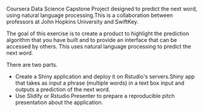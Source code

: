 Coursera Data Science Capstone Project designed to predict the next word, using natural language processing.This is a collaboration between professors at John Hopkins University and SwiftKey.

The goal of this exercise is to create a product to highlight the prediction algorithm that you have built and to provide an interface that can be accessed by others. 
This uses natural language processing to predict the next word.

There are two parts.
- Create a Shiny application and deploy it on Rstudio's servers.Shiny app that takes as input a phrase (multiple words) in a text box input and outputs a prediction of the next word.
- Use Slidify or Rstudio Presenter to prepare a reproducible pitch presentation about the application.
